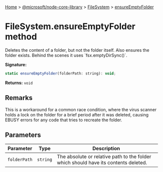 [Home](./index) &gt; [@microsoft/node-core-library](./node-core-library.md) &gt; [FileSystem](./node-core-library.filesystem.md) &gt; [ensureEmptyFolder](./node-core-library.filesystem.ensureemptyfolder.md)

# FileSystem.ensureEmptyFolder method

Deletes the content of a folder, but not the folder itself. Also ensures the folder exists. Behind the scenes it uses \`fsx.emptyDirSync()\`.

**Signature:**
```javascript
static ensureEmptyFolder(folderPath: string): void;
```
**Returns:** `void`

## Remarks

This is a workaround for a common race condition, where the virus scanner holds a lock on the folder for a brief period after it was deleted, causing EBUSY errors for any code that tries to recreate the folder.

## Parameters

|  Parameter | Type | Description |
|  --- | --- | --- |
|  `folderPath` | `string` | The absolute or relative path to the folder which should have its contents deleted. |

